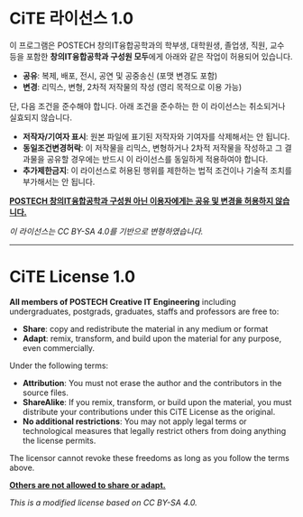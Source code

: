 # CiTE 라이선스 1.0

이 프로그램은 POSTECH 창의IT융합공학과의 학부생, 대학원생, 졸업생, 직원, 교수 등을 포함한 **창의IT융합공학과 구성원 모두**에게 아래와 같은 작업이 허용되어 있습니다.

- **공유**: 복제, 배포, 전시, 공연 및 공중송신 (포맷 변경도 포함)
- **변경**: 리믹스, 변형, 2차적 저작물의 작성 (영리 목적으로 이용 가능)

단, 다음 조건을 준수해야 합니다. 아래 조건을 준수하는 한 이 라이선스는 취소되거나 실효되지 않습니다.

- **저작자/기여자 표시**: 원본 파일에 표기된 저작자와 기여자를 삭제해서는 안 됩니다.
- **동일조건변경허락**: 이 저작물을 리믹스, 변형하거나 2차적 저작물을 작성하고 그 결과물을 공유할 경우에는 반드시 이 라이선스를 동일하게 적용하여야 합니다.
- **추가제한금지**: 이 라이선스로 허용된 행위를 제한하는 법적 조건이나 기술적 조치를 부가해서는 안 됩니다.

<u>**POSTECH 창의IT융합공학과 구성원 아닌 이용자에게는 공유 및 변경을 허용하지 않습니다.**</u>

*이 라이선스는 CC BY-SA 4.0를 기반으로 변형하였습니다.*

---

# CiTE License 1.0

**All members of POSTECH Creative IT Engineering** including undergraduates, postgrads, graduates, staffs and professors are free to:

- **Share**: copy and redistribute the material in any medium or format
- **Adapt**: remix, transform, and build upon the material for any purpose, even commercially.

Under the following terms:

- **Attribution**: You must not erase the author and the contributors in the source files.
- **ShareAlike**: If you remix, transform, or build upon the material, you must distribute your contributions under this CiTE License as the original.
- **No additional restrictions**: You may not apply legal terms or technological measures that legally restrict others from doing anything the license permits.

The licensor cannot revoke these freedoms as long as you follow the terms above.

<u>**Others are not allowed to share or adapt.**</u>

*This is a modified license based on CC BY-SA 4.0.*
